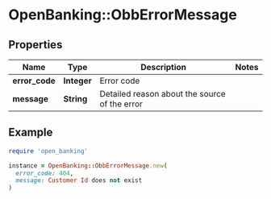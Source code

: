# OpenBanking::ObbErrorMessage

## Properties

| Name | Type | Description | Notes |
| ---- | ---- | ----------- | ----- |
| **error_code** | **Integer** | Error code |  |
| **message** | **String** | Detailed reason about the source of the error |  |

## Example

```ruby
require 'open_banking'

instance = OpenBanking::ObbErrorMessage.new(
  error_code: 404,
  message: Customer Id does not exist
)
```

